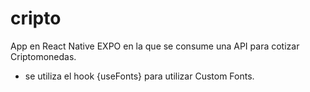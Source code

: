 # cripto

App en React Native EXPO en la que se consume una API para cotizar Criptomonedas.
- se utiliza el hook {useFonts} para utilizar  Custom Fonts.

